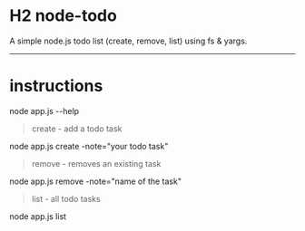 # H2 node-todo
A simple node.js todo list (create, remove, list) using fs &amp; yargs.

-------------------------------------------------------

# instructions
node app.js --help

> create - add a todo task

node app.js create -note="your todo task"

> remove - removes an existing task

node app.js remove -note="name of the task"

> list - all todo tasks

node app.js list
